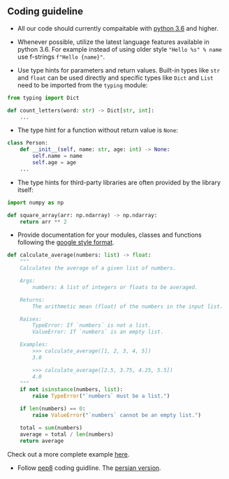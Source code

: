 ## Coding guideline

- All our code should currently compaitable with [python 3.6](https://docs.python.org/3/whatsnew/3.6.html) and higher.

- Whenever possible, utilize the latest language features available in python 3.6. For example instead of using older style `"Hello %s" % name` use f-strings `f"Hello {name}"`.

- Use type hints for parameters and return values. Built-in types like `str` and `float` can be used directly and specific types like `Dict` and `List` need to be imported from the `typing` module:

```py
from typing import Dict

def count_letters(word: str) -> Dict[str, int]:
    ...
```

- The type hint for a function without return value is `None`:

```py
class Person:
    def __init__(self, name: str, age: int) -> None:
        self.name = name
        self.age = age
    ...
```

- The type hints for third-party libraries are often provided by the library itself:

```py
import numpy as np

def square_array(arr: np.ndarray) -> np.ndarray:
    return arr ** 2
```

- Provide documentation for your modules, classes and functions following the [google style format](https://google.github.io/styleguide/pyguide.html).

```py
def calculate_average(numbers: list) -> float:
    """
    Calculates the average of a given list of numbers.

    Args:
        numbers: A list of integers or floats to be averaged.

    Returns:
        The arithmetic mean (float) of the numbers in the input list.

    Raises:
        TypeError: If `numbers` is not a list.
        ValueError: If `numbers` is an empty list.

    Examples:
        >>> calculate_average([1, 2, 3, 4, 5])
        3.0

        >>> calculate_average([2.5, 3.75, 4.25, 5.5])
        4.0
    """
    if not isinstance(numbers, list):
        raise TypeError("`numbers` must be a list.")

    if len(numbers) == 0:
        raise ValueError("`numbers` cannot be an empty list.")

    total = sum(numbers)
    average = total / len(numbers)
    return average
```
Check out a more complete example [here]( https://sphinxcontrib-napoleon.readthedocs.io/en/latest/example_google.html).

- Follow [pep8](https://peps.python.org/pep-0008/) coding guidline. The [persian version](https://pep8.ir/).

